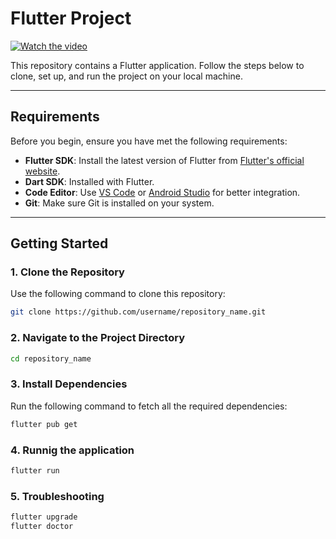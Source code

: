 # Flutter Project

[![Watch the video](https://i.sstatic.net/Vp2cE.png)](https://youtu.be/vt5fpE0bzSY)

This repository contains a Flutter application. Follow the steps below to clone, set up, and run the project on your local machine.

---

## Requirements

Before you begin, ensure you have met the following requirements:

- **Flutter SDK**: Install the latest version of Flutter from [Flutter's official website](https://flutter.dev/docs/get-started/install).
- **Dart SDK**: Installed with Flutter.
- **Code Editor**: Use [VS Code](https://code.visualstudio.com/) or [Android Studio](https://developer.android.com/studio) for better integration.
- **Git**: Make sure Git is installed on your system.

---

## Getting Started

### 1. Clone the Repository

Use the following command to clone this repository:

```bash
git clone https://github.com/username/repository_name.git

```
### 2. Navigate to the Project Directory
```bash
cd repository_name
```

### 3.  Install Dependencies
Run the following command to fetch all the required dependencies:

```bash
flutter pub get
```

### 4.  Runnig the application
```bash
flutter run
```

### 5. Troubleshooting
```bash
flutter upgrade
flutter doctor
```
